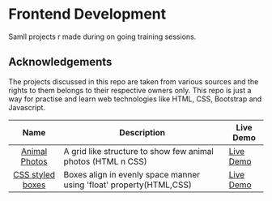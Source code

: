 # Frontend Development

Samll projects r made during on going training sessions.

## Acknowledgements

The projects discussed in this repo are taken from various sources and the rights to them belongs to their respective owners only. This repo is just a way for practise and learn web technologies like HTML, CSS, Bootstrap and Javascript.

|                                                       Name                                                        | Description                                                         | Live Demo                                                                                                  |
| :---------------------------------------------------------------------------------------------------------------: | ------------------------------------------------------------------- | ---------------------------------------------------------------------------------------------------------- |
|  [Animal Photos](https://github.com/3Sumu/VS-Code/tree/master/AccioJob/HTML/Assignment/Animals%20Assignment%205)  | A grid like structure to show few animal photos (HTML n CSS)        | [Live Demo](https://3sumu.github.io/VS-Code/AccioJob/HTML/Assignment/Animals%20Assignment%205/Animal.html) |
| [CSS styled boxes](https://github.com/3Sumu/VS-Code/tree/master/AccioJob/HTML/Assignment/Boxes%20Asssignment%204) | Boxes align in evenly space manner using 'float' property(HTML,CSS) | [Live Demo](https://3sumu.github.io/VS-Code/AccioJob/HTML/Assignment/Boxes%20Asssignment%204/Boxes.html)   |
